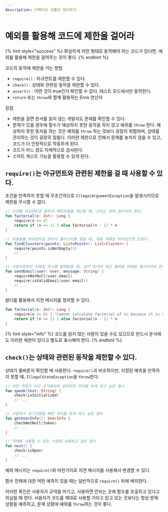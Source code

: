 ```yaml
---
description: 이펙티브 코틀린 정리하기
---
```


# 예외를 활용해 코드에 제한을 걸어라

{% hint style="success" %}
확실하게 어떤 형태로 동작해야 하는 코드가 있다면, 예외를 활용해 제한을 걸어주는 것이 좋다.
{% endhint %}

코드의 동작에 제한을 거는 방법

- `require()` : 아규먼트를 제한할 수 있다.
- `check()` : 상태와 관련된 동작을 제한할 수 있다.
- `assert()` : 어떤 것이 true인지 확인할 수 있다. 테스트 모드에서만 동작한다.
- `return` 또는 `throw`와 함께 활용하는 Elvis 연산자

장점

- 제한을 걸면 문서를 읽지 않는 개발자도 문제를 확인할 수 있다.
- 문제가 있을 경우에 함수가 예상하지 못한 동작을 하지 않고 예외를 `throw` 한다. 예상하지 못한 동자을 하는 것은 예외를 `throw` 하는 것보다 굉장히 위험하며, 상태를 관리하는 것이 굉장히 힘들다. 이러한 제한으로 인해서 문제를 놓치지 않을 수 있고, 코드가 더 안정적으로 작동하게 된다.
- 코드가 어느 정도 자체적으로 검사된다.
- 스마트 캐스트 기능을 활용할 수 있게 된다.

## `require()`는 아규먼트와 관련된 제한을 걸 때 사용할 수 있다.

조건을 만족하지 못할 때 무조건적으로 `IllegalArgumentException`을 발생시키므로 제한을 무시할 수 없다.

```kotlin
// 숫자를 아규먼트로 받아서 팩토리얼을 계산할 때, 숫자는 양의 정수여야 한다.
fun factorial(n: Int): Long {
    require(n >= 0)
    return if (n <= 1) 1 else factorial(n - 1) * n
}

// 좌표들을 아규먼트로 받아서 클러스터를 찾을 때, 좌표 목록은 비어있으면 안된다.
fun findClussters(points: List<Point>): List<Cluster> {
    require(points.isNotEmpty())
    // ...
}

// 사용자로부터 이메일 주소를 입력받을 때, 값이 있어야 하고 올바른 이메일 형식이어야 한다.
fun sendEmail(user: User, message: String) {
    requireNotNull(user.email)
    require(isValidEmail(user.email))
    // ...
}
```

람다를 활용해서 지연 메시지를 정의할 수 있다.

```kotlin
fun factorial(n: Int): Long {
    require(n >= 0) { "Cannot calculate factorial of $n because it is smaller than 0" }
    return if (n <= 1) 1 else factorial(n - 1) * n
}
```

{% hint style="info" %}
코드를 읽지 않는 사람이 있을 수도 있으므로 반드시 문서에도 이러한 제한이 있다고 별도로 표시해야 한다.
{% endhint %}

## `check()`는 상태와 관련된 동작을 제한할 수 있다.

상태가 올바른지 확인할 때 사용한다. `require()`과 비슷하지만, 지정된 예측을 만족하지 못할 때, `IllegalStateException`을 `throw`한다.

```kotlin
// 어떤 객체가 미리 초기화되어 있어야만 처리를 하게 하고 싶은 함수
fun speak(text: String) {
    check(isInitialized)
    // ...
}

// 사용자가 로그인했을 때만 처리를 하게 하고 싶은 함수
fun getUserInfo(): UserInfo {
    checkNotNull(token)
    // ...
}

// 객체를 사용할 수 있는 시점에 사용하고 싶은 함수
fun next() {
    check(isOpen)
    // ...
}
```

예외 메시지는 `require()`와 마찬가지로 지연 메시지를 사용해서 변경할 수 있다.

함수 전체에 대한 어떤 예측이 있을 때는 일반적으로 `require()` 뒤에 배치한다.

이러한 확인은 사용자가 규약을 어기고, 사용하면 안되는 곳에 함수를 호출하고 있다고 의심될 때 한다. 사용자가 코드를 제대로 사용할 거라고 믿고 있는 것보다는 항상 문제 상황을 예측하고, 문제 상황에 예외를 `throw`하는 것이 좋다.

